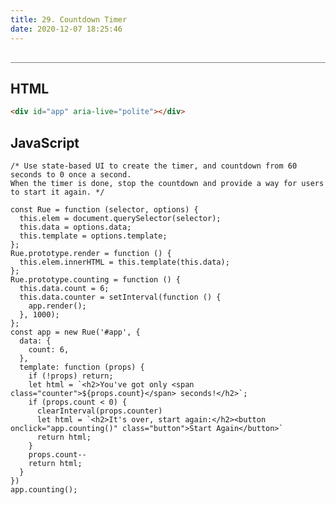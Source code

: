 ```yaml
---
title: 29. Countdown Timer
date: 2020-12-07 18:25:46
---
```


<div class="output-container">

  <style type="text/css">
    #app {
      margin-top: 20px;
    }

    .button {
        border-color: white;
        outline: none;
        border: none;
        margin-top: 5px;
        padding: 5px 10px;
        border-radius: 3px;
        font-weight: 600px;
        cursor: pointer;
      }

      .button:focus {
        border: red;
        outline: none;
        box-shadow: 0 0 3px 1px #8e45ff;
      }

      .button:active {
        color: #8e45ff;
      }

      .counter {
        color: #8e45ff;
      }
  </style>
  <div id="app" aria-live="polite"></div>
  <script>
  const Rue = function (selector, options) {
    this.elem = document.querySelector(selector);
    this.data = options.data;
    this.template = options.template;
  };
  Rue.prototype.render = function () {
    this.elem.innerHTML = this.template(this.data);
  };
  Rue.prototype.counting = function () {
    this.data.count = 6;
    this.data.counter = setInterval(function () {
      app.render();
    }, 1000);
  };
  const app = new Rue('#app', {
    data: {
      count: 6,
    },
    template: function (props) {
      if (!props) return;
      let html = `<h2>You've got only <span class="counter">${props.count}</span> seconds!</h2>`;
      if (props.count < 0) {
        clearInterval(props.counter)
        let html = `<h2>It's over, start again:</h2><button onclick="app.counting()" class="button">Start Again</button>`
        return html;
      }
      props.count--
      return html;
    }
  })
  app.counting();
  </script>

</div>

<div class="html-container" style="border-top: .5px solid grey; margin-top: 30px;">

## HTML

```HTML
<div id="app" aria-live="polite"></div>
```

</div>
<div class="js-container">

## JavaScript

```JS
/* Use state-based UI to create the timer, and countdown from 60 seconds to 0 once a second. 
When the timer is done, stop the countdown and provide a way for users to start it again. */

const Rue = function (selector, options) {
  this.elem = document.querySelector(selector);
  this.data = options.data;
  this.template = options.template;
};
Rue.prototype.render = function () {
  this.elem.innerHTML = this.template(this.data);
};
Rue.prototype.counting = function () {
  this.data.count = 6;
  this.data.counter = setInterval(function () {
    app.render();
  }, 1000);
};
const app = new Rue('#app', {
  data: {
    count: 6,
  },
  template: function (props) {
    if (!props) return;
    let html = `<h2>You've got only <span class="counter">${props.count}</span> seconds!</h2>`;
    if (props.count < 0) {
      clearInterval(props.counter)
      let html = `<h2>It's over, start again:</h2><button onclick="app.counting()" class="button">Start Again</button>`
      return html;
    }
    props.count--
    return html;
  }
})
app.counting();
```

</div>
